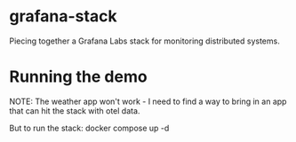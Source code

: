 # grafana-stack
Piecing together a Grafana Labs stack for monitoring distributed systems.

# Running the demo
NOTE: The weather app won't work - I need to find a way to bring in an app that can hit the stack with otel data.

But to run the stack:
docker compose up -d